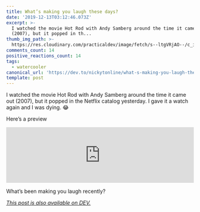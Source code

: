```yaml
---
title: What’s making you laugh these days?
date: '2019-12-13T03:12:46.073Z'
excerpt: >-
  I watched the movie Hot Rod with Andy Samberg around the time it came out
  (2007), but it popped in th...
thumb_img_path: >-
  https://res.cloudinary.com/practicaldev/image/fetch/s--ltgVRjAO--/c_imagga_scale,f_auto,fl_progressive,h_420,q_auto,w_1000/https://thepracticaldev.s3.amazonaws.com/i/7ac8oihp855teto9geb6.jpeg
comments_count: 14
positive_reactions_count: 14
tags:
  - watercooler
canonical_url: 'https://dev.to/nickytonline/what-s-making-you-laugh-these-days-42an'
template: post
---
```

I watched the movie Hot Rod with Andy Samberg around the time it came out (2007), but it popped in the Netflix catalog yesterday. I gave it a watch again and I was dying. 😂

Here’s a preview


<iframe class="liquidTag" src="https://dev.to/embed/youtube?args=TOUrLn1FFCA" style="border: 0; width: 100%;"></iframe>


What’s been making you laugh recently?

*[This post is also available on DEV.](https://dev.to/nickytonline/what-s-making-you-laugh-these-days-42an)*


<script>
const parent = document.getElementsByTagName('head')[0];
const script = document.createElement('script');
script.type = 'text/javascript';
script.src = 'https://cdnjs.cloudflare.com/ajax/libs/iframe-resizer/4.1.1/iframeResizer.min.js';
script.charset = 'utf-8';
script.onload = function() {
    window.iFrameResize({}, '.liquidTag');
};
parent.appendChild(script);
</script>    
